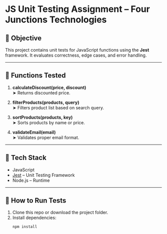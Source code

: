 # JS Unit Testing Assignment – Four Junctions Technologies

## 📌 Objective
This project contains unit tests for JavaScript functions using the **Jest** framework. It evaluates correctness, edge cases, and error handling.

---

## 🧪 Functions Tested

1. **calculateDiscount(price, discount)**  
   ➤ Returns discounted price.

2. **filterProducts(products, query)**  
   ➤ Filters product list based on search query.

3. **sortProducts(products, key)**  
   ➤ Sorts products by name or price.

4. **validateEmail(email)**  
   ➤ Validates proper email format.

---

## 🔧 Tech Stack
- JavaScript
- [Jest](https://jestjs.io/) – Unit Testing Framework
- Node.js – Runtime

---

## 🚀 How to Run Tests

1. Clone this repo or download the project folder.
2. Install dependencies:
   ```bash
   npm install
